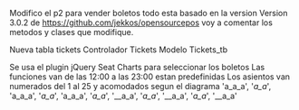 Modifico el p2 para vender boletos todo esta basado en la version Version 3.0.2 de https://github.com/jekkos/opensourcepos voy a comentar los metodos y clases que modifique.

Nueva tabla tickets
Controlador Tickets
Modelo Tickets_tb

Se usa el plugin jQuery Seat Charts para seleccionar los boletos
Las funciones van de las 12:00 a las 23:00 estan predefinidas
Los asientos van numerados del 1 al 25 y acomodados segun el diagrama
'a_a_a',
'_a_a_',
'a_a_a',
'_a_a_',
'a_a_a',
'_a_a_',
'__a_a',
'_a_a_',
'__a_a',
'_a_a_',
'__a_a'